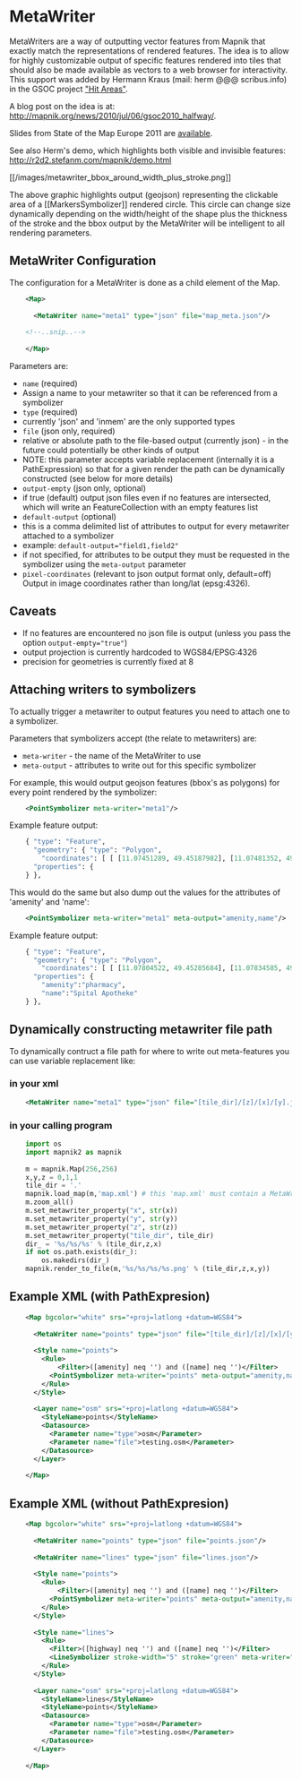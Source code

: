 <!-- Name: MetaWriter -->
<!-- Version: 25 -->
<!-- Last-Modified: 2011/07/23 05:22:36 -->
<!-- Author: herm -->

# MetaWriter

MetaWriters are a way of outputting vector features from Mapnik that exactly match the representations of rendered features. The idea is to allow for highly customizable output of specific features rendered into tiles that should also be made available as vectors to a web browser for interactivity. This support was added by Hermann Kraus (mail: herm @@@ scribus.info) in the GSOC project ["Hit Areas"](GSOC2010_Ideas).

A blog post on the idea is at: http://mapnik.org/news/2010/jul/06/gsoc2010_halfway/.

Slides from State of the Map Europe 2011 are [available](http://trac.mapnik.org/attachment/wiki/MetaWriter/metawriter-slides-sotmeu.pdf).

See also Herm's demo, which highlights both visible and invisible features: http://r2d2.stefanm.com/mapnik/demo.html

[[/images/metawriter_bbox_around_width_plus_stroke.png]]

The above graphic highlights output (geojson) representing the clickable area of a [[MarkersSymbolizer]] rendered circle. This circle can change size dynamically depending on the width/height of the shape plus the thickness of the stroke and the bbox output by the MetaWriter will be intelligent to all rendering parameters.

## MetaWriter Configuration
The configuration for a MetaWriter is done as a child element of the Map.


```xml
    <Map>
    
      <MetaWriter name="meta1" type="json" file="map_meta.json"/>
    
    <!--..snip..-->
    
    </Map>
```

Parameters are:
 * `name` (required)
  * Assign a name to your metawriter so that it can be referenced from a symbolizer
 * `type` (required)
  * currently 'json' and 'inmem' are the only supported types
 * `file` (json only, required)
  * relative or absolute path to the file-based output (currently json) - in the future could potentially be other kinds of output
  * NOTE: this parameter accepts variable replacement (internally it is a PathExpression) so that for a given render the path can be dynamically constructed (see below for more details)
 * `output-empty` (json only, optional)
  * if true (default) output json files even if no features are intersected, which will write an FeatureCollection with an empty features list
 * `default-output` (optional)
  * this is a comma delimited list of attributes to output for every metawriter attached to a symbolizer
  * example: `default-output="field1,field2"`
  * if not specified, for attributes to be output they must be requested in the symbolizer using the `meta-output` parameter
 * `pixel-coordinates` (relevant to json output format only, default=off) Output in image coordinates rather than long/lat (epsg:4326).


## Caveats

 * If no features are encountered no json file is output (unless you pass the option `output-empty="true"`)
 * output projection is currently hardcoded to WGS84/EPSG:4326
 * precision for geometries is currently fixed at 8

## Attaching writers to symbolizers

To actually trigger a metawriter to output features you need to attach one to a symbolizer.

Parameters that symbolizers accept (the relate to metawriters) are:

  * `meta-writer` - the name of the MetaWriter to use
  * `meta-output` - attributes to write out for this specific symbolizer

For example, this would output geojson features  (bbox's as polygons) for every point rendered by the symbolizer:

```xml
    <PointSymbolizer meta-writer="meta1"/>
```

Example feature output:

```python
    { "type": "Feature",
      "geometry": { "type": "Polygon",
        "coordinates": [ [ [11.07451289, 49.45187982], [11.07481352, 49.45187982], [11.07481352, 49.45218044], [11.07451289, 49.45218044] ] ]},
      "properties": {
    } },
```

This would do the same but also dump out the values for the attributes of 'amenity' and 'name':

```xml
    <PointSymbolizer meta-writer="meta1" meta-output="amenity,name"/>
```

Example feature output:


```python
    { "type": "Feature",
      "geometry": { "type": "Polygon",
        "coordinates": [ [ [11.07804522, 49.45285684], [11.07834585, 49.45285684], [11.07834585, 49.45315747], [11.07804522, 49.45315747] ] ]},
      "properties": {
        "amenity":"pharmacy",
        "name":"Spital Apotheke"
    } },
```

## Dynamically constructing metawriter file path

To dynamically contruct a file path for where to write out meta-features you can use variable replacement like:

### in your xml

```xml
    <MetaWriter name="meta1" type="json" file="[tile_dir]/[z]/[x]/[y].json"/>
```

### in your calling program

```python
    import os
    import mapnik2 as mapnik
    
    m = mapnik.Map(256,256)
    x,y,z = 0,1,1
    tile_dir = '.'
    mapnik.load_map(m,'map.xml') # this 'map.xml' must contain a MetaWriter like above
    m.zoom_all()
    m.set_metawriter_property("x", str(x))
    m.set_metawriter_property("y", str(y))
    m.set_metawriter_property("z", str(z))
    m.set_metawriter_property("tile_dir", tile_dir)
    dir_ = '%s/%s/%s' % (tile_dir,z,x)
    if not os.path.exists(dir_):
        os.makedirs(dir_)
    mapnik.render_to_file(m,'%s/%s/%s/%s.png' % (tile_dir,z,x,y))
```

## Example XML (with PathExpresion)

```xml
    <Map bgcolor="white" srs="+proj=latlong +datum=WGS84">
    
      <MetaWriter name="points" type="json" file="[tile_dir]/[z]/[x]/[y].json"/>
    
      <Style name="points">
        <Rule>
            <Filter>([amenity] neq '') and ([name] neq '')</Filter>
          <PointSymbolizer meta-writer="points" meta-output="amenity,name"/>
        </Rule>
      </Style>
    
      <Layer name="osm" srs="+proj=latlong +datum=WGS84">
        <StyleName>points</StyleName>
        <Datasource>
          <Parameter name="type">osm</Parameter>
          <Parameter name="file">testing.osm</Parameter>
        </Datasource>
      </Layer>
    
    </Map>
```

## Example XML (without PathExpresion)

```xml
    <Map bgcolor="white" srs="+proj=latlong +datum=WGS84">
    
      <MetaWriter name="points" type="json" file="points.json"/>
    
      <MetaWriter name="lines" type="json" file="lines.json"/>
    
      <Style name="points">
        <Rule>
            <Filter>([amenity] neq '') and ([name] neq '')</Filter>
          <PointSymbolizer meta-writer="points" meta-output="amenity,name"/>
        </Rule>
      </Style>
    
      <Style name="lines">
        <Rule>
          <Filter>([highway] neq '') and ([name] neq '')</Filter>
          <LineSymbolizer stroke-width="5" stroke="green" meta-writer="lines" meta-output="highway,name"/>
        </Rule>
      </Style>
    
      <Layer name="osm" srs="+proj=latlong +datum=WGS84">
        <StyleName>lines</StyleName>
        <StyleName>points</StyleName>
        <Datasource>
          <Parameter name="type">osm</Parameter>
          <Parameter name="file">testing.osm</Parameter>
        </Datasource>
      </Layer>
    
    </Map>
```